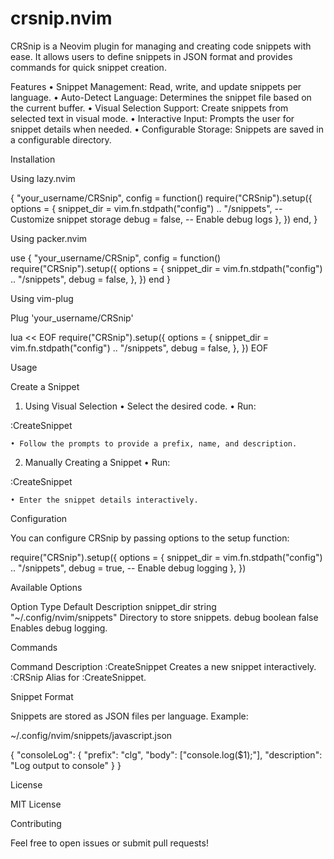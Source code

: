 # crsnip.nvim

CRSnip is a Neovim plugin for managing and creating code snippets with ease. It allows users to define snippets in JSON format and provides commands for quick snippet creation.

Features
• Snippet Management: Read, write, and update snippets per language.
• Auto-Detect Language: Determines the snippet file based on the current buffer.
• Visual Selection Support: Create snippets from selected text in visual mode.
• Interactive Input: Prompts the user for snippet details when needed.
• Configurable Storage: Snippets are saved in a configurable directory.

Installation

Using lazy.nvim

{
"your_username/CRSnip",
config = function()
require("CRSnip").setup({
options = {
snippet_dir = vim.fn.stdpath("config") .. "/snippets", -- Customize snippet storage
debug = false, -- Enable debug logs
},
})
end,
}

Using packer.nvim

use {
"your_username/CRSnip",
config = function()
require("CRSnip").setup({
options = {
snippet_dir = vim.fn.stdpath("config") .. "/snippets",
debug = false,
},
})
end
}

Using vim-plug

Plug 'your_username/CRSnip'

lua << EOF
require("CRSnip").setup({
options = {
snippet_dir = vim.fn.stdpath("config") .. "/snippets",
debug = false,
},
})
EOF

Usage

Create a Snippet

1. Using Visual Selection
   • Select the desired code.
   • Run:

:CreateSnippet

    • Follow the prompts to provide a prefix, name, and description.

2. Manually Creating a Snippet
   • Run:

:CreateSnippet

    • Enter the snippet details interactively.

Configuration

You can configure CRSnip by passing options to the setup function:

require("CRSnip").setup({
options = {
snippet_dir = vim.fn.stdpath("config") .. "/snippets",
debug = true, -- Enable debug logging
},
})

Available Options

Option Type Default Description
snippet_dir string "~/.config/nvim/snippets" Directory to store snippets.
debug boolean false Enables debug logging.

Commands

Command Description
:CreateSnippet Creates a new snippet interactively.
:CRSnip Alias for :CreateSnippet.

Snippet Format

Snippets are stored as JSON files per language. Example:

~/.config/nvim/snippets/javascript.json

{
"consoleLog": {
"prefix": "clg",
"body": ["console.log($1);"],
"description": "Log output to console"
}
}

License

MIT License

Contributing

Feel free to open issues or submit pull requests!
